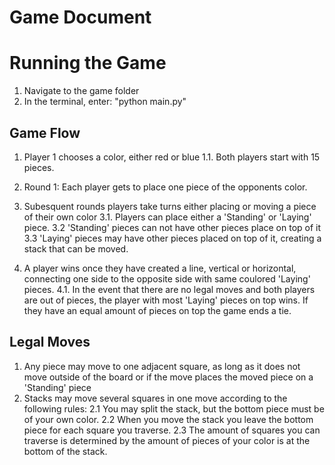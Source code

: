 # Game Document

# Running the Game
1. Navigate to the game folder
2. In the terminal, enter: "python main.py"

## Game Flow

1. Player 1 chooses a color, either red or blue
    1.1. Both players start with 15 pieces.
2. Round 1: Each player gets to place one piece of the opponents color.

3. Subesquent rounds players take turns either placing or moving a piece of their own color
    3.1. Players can place either a 'Standing' or 'Laying' piece.
    3.2 'Standing' pieces can not have other pieces place on top of it
    3.3 'Laying' pieces may have other pieces placed on top of it, creating a stack that can be moved.

4. A player wins once they have created a line, vertical or horizontal, connecting one side to the opposite side with same coulored 'Laying' pieces.
    4.1. In the event that there are no legal moves and both players are out of pieces, the player with most 'Laying' pieces on top wins. If they have an equal amount of pieces on top the game ends a tie.

## Legal Moves
1. Any piece may move to one adjacent square, as long as it does not move outside of the board or if the move places the moved piece on a 'Standing' piece
2. Stacks may move several squares in one move according to the following rules:
    2.1 You may split the stack, but the bottom piece must be of your own color.
    2.2 When you move the stack you leave the bottom piece for each square you traverse.
    2.3 The amount of squares you can traverse is determined by the amount of pieces of your color is at the bottom of the stack.


